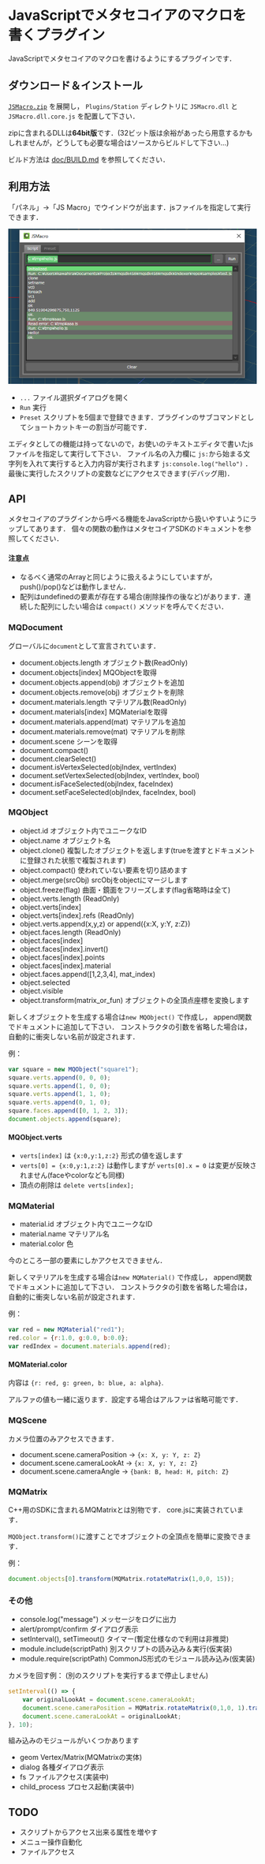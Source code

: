 
# JavaScriptでメタセコイアのマクロを書くプラグイン

JavaScriptでメタセコイアのマクロを書けるようにするプラグインです．


## ダウンロード＆インストール

[`JSMacro.zip`](https://github.com/binzume/mqo-jsmacro-plugin/releases/latest) を展開し，
`Plugins/Station` ディレクトリに `JSMacro.dll` と `JSMacro.dll.core.js` を配置して下さい．

zipに含まれるDLLは**64bit版**です．(32ビット版は余裕があったら用意するかもしれませんが，どうしても必要な場合はソースからビルドして下さい...)

ビルド方法は [doc/BUILD.md](doc/BUILD.md) を参照してください．

## 利用方法

「パネル」→「JS Macro」でウインドウが出ます．jsファイルを指定して実行できます．

![ss](doc/jsmacro.png)

- `...` ファイル選択ダイアログを開く
- `Run` 実行
- `Preset` スクリプトを5個まで登録できます．プラグインのサブコマンドとしてショートカットキーの割当が可能です．

エディタとしての機能は持ってないので，お使いのテキストエディタで書いたjsファイルを指定して実行して下さい．
ファイル名の入力欄に `js:`から始まる文字列を入れて実行すると入力内容が実行されます `js:console.log("hello")` ．
最後に実行したスクリプトの変数などにアクセスできます(デバッグ用)．

## API

メタセコイアのプラグインから呼べる機能をJavaScriptから扱いやすいようにラップしてあります．
個々の関数の動作はメタセコイアSDKのドキュメントを参照してください．


#### 注意点

- なるべく通常のArrayと同じように扱えるようにしていますが，push()/pop()などは動作しません．
- 配列はundefinedの要素が存在する場合(削除操作の後など)があります．連続した配列にしたい場合は `compact()` メソッドを呼んでください．

### MQDocument

グローバルに`document`として宣言されています．

- document.objects.length オブジェクト数(ReadOnly)
- document.objects[index] MQObjectを取得
- document.objects.append(obj) オブジェクトを追加
- document.objects.remove(obj) オブジェクトを削除
- document.materials.length マテリアル数(ReadOnly)
- document.materials[index] MQMaterialを取得
- document.materials.append(mat) マテリアルを追加
- document.materials.remove(mat) マテリアルを削除
- document.scene シーンを取得
- document.compact()
- document.clearSelect()
- document.isVertexSelected(objIndex, vertIndex)
- document.setVertexSelected(objIndex, vertIndex, bool)
- document.isFaceSelected(objIndex, faceIndex)
- document.setFaceSelected(objIndex, faceIndex, bool)

### MQObject

- object.id オブジェクト内でユニークなID
- object.name オブジェクト名
- object.clone() 複製したオブジェクトを返します(trueを渡すとドキュメントに登録された状態で複製されます)
- object.compact() 使われていない要素を切り詰めます
- object.merge(srcObj) srcObjをobjectにマージします
- object.freeze(flag) 曲面・鏡面をフリーズします(flag省略時は全て)
- object.verts.length (ReadOnly)
- object.verts[index]
- object.verts[index].refs (ReadOnly)
- object.verts.append(x,y,z) or append({x:X, y:Y, z:Z})
- object.faces.length (ReadOnly)
- object.faces[index]
- object.faces[index].invert()
- object.faces[index].points
- object.faces[index].material
- object.faces.append([1,2,3,4], mat_index)
- object.selected
- object.visible
- object.transform(matrix_or_fun) オブジェクトの全頂点座標を変換します

新しくオブジェクトを生成する場合は`new MQObject()` で作成し， append関数でドキュメントに追加して下さい．
コンストラクタの引数を省略した場合は，自動的に衝突しない名前が設定されます．

例：

```js
var square = new MQObject("square1");
square.verts.append(0, 0, 0);
square.verts.append(1, 0, 0);
square.verts.append(1, 1, 0);
square.verts.append(0, 1, 0);
square.faces.append([0, 1, 2, 3]);
document.objects.append(square);
```

#### MQObject.verts

- `verts[index]` は `{x:0,y:1,z:2}` 形式の値を返します
- `verts[0] = {x:0,y:1,z:2}` は動作しますが `verts[0].x = 0` は変更が反映されません(faceやcolorなども同様)
- 頂点の削除は `delete verts[index];`

### MQMaterial

- material.id オブジェクト内でユニークなID
- material.name マテリアル名
- material.color 色

今のところ一部の要素にしかアクセスできません．

新しくマテリアルを生成する場合は`new MQMaterial()` で作成し， append関数でドキュメントに追加して下さい．
コンストラクタの引数を省略した場合は，自動的に衝突しない名前が設定されます．

例：

```js
var red = new MQMaterial("red1");
red.color = {r:1.0, g:0.0, b:0.0};
var redIndex = document.materials.append(red);
```

#### MQMaterial.color

内容は `{r: red, g: green, b: blue, a: alpha}`.

アルファの値も一緒に返ります．設定する場合はアルファは省略可能です．

### MQScene

カメラ位置のみアクセスできます．

- document.scene.cameraPosition → `{x: X, y: Y, z: Z}`
- document.scene.cameraLookAt → `{x: X, y: Y, z: Z}`
- document.scene.cameraAngle → `{bank: B, head: H, pitch: Z}`


### MQMatrix

C++用のSDKに含まれるMQMatrixとは別物です． core.jsに実装されています．

`MQObject.transform()`に渡すことでオブジェクトの全頂点を簡単に変換できます．

例：

```js
document.objects[0].transform(MQMatrix.rotateMatrix(1,0,0, 15));
```

### その他

- console.log("message") メッセージをログに出力
- alert/prompt/confirm ダイアログ表示
- setInterval(), setTimeout() タイマー(暫定仕様なので利用は非推奨)
- module.include(scriptPath) 別スクリプトの読み込み＆実行(仮実装)
- module.require(scriptPath) CommonJS形式のモジュール読み込み(仮実装)

カメラを回す例： (別のスクリプトを実行するまで停止しません)

```js
setInterval(() => {
	var originalLookAt = document.scene.cameraLookAt;
	document.scene.cameraPosition = MQMatrix.rotateMatrix(0,1,0, 1).transformV(document.scene.cameraPosition);
	document.scene.cameraLookAt = originalLookAt;
}, 10);
```


組み込みのモジュールがいくつかあります

- geom Vertex/Matrix(MQMatrixの実体)
- dialog 各種ダイアログ表示
- fs ファイルアクセス(実装中)
- child_process プロセス起動(実装中)

## TODO

- スクリプトからアクセス出来る属性を増やす
- メニュー操作自動化
- ファイルアクセス

